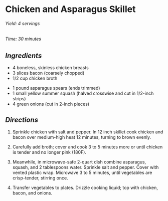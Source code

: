 # Chicken and Asparagus Skillet

######  Yield: 4 servings
######  Time:  30 minutes

##  *Ingredients*
- 4 boneless, skinless chicken breasts
- 3 slices bacon (coarsely chopped)
- 1/2 cup chicken broth
<!--  -->
- 1 pound asparagus spears (ends trimmed)
- 1 small yellow summer squash (halved crosswise and cut in 1/2-inch strips)
- 4 green onions (cut in 2-inch pieces)

##  *Directions*
1. Sprinkle chicken with salt and pepper. In 12 inch skillet cook chicken and bacon over medium-high heat 12 minutes, turning to brown evenly.

2. Carefully add broth; cover and cook 3 to 5 minutes more or until chicken is tender and no longer pink (180F).

3. Meanwhile, in microwave-safe 2-quart dish combine asparagus, squash, and 2 tablespoons water. Sprinkle salt and pepper. Cover with vented plastic wrap. Microwave 3 to 5 minutes, until vegetables are crisp-tender, stirring once.

4. Transfer vegetables to plates. Drizzle cooking liquid; top with chicken, bacon, and onions.